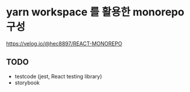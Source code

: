 # yarn workspace 를 활용한 monorepo 구성

https://velog.io/@hec8897/REACT-MONOREPO

## TODO

- testcode (jest, React testing library)
- storybook
